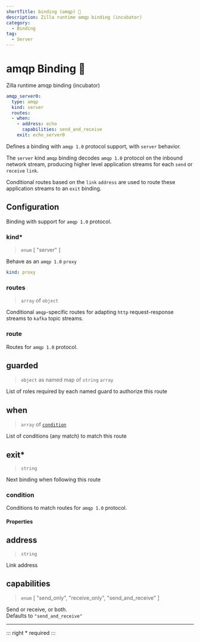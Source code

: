 ```yaml
---
shortTitle: binding (amqp) 🚧
description: Zilla runtime amqp binding (incubator)
category:
  - Binding
tag:
  - Server
---
```


# amqp Binding 🚧

Zilla runtime amqp binding (incubator)

```yaml {2}
amqp_server0:
  type: amqp
  kind: server
  routes:
  - when:
    - address: echo
      capabilities: send_and_receive
    exit: echo_server0
```

Defines a binding with `amqp 1.0` protocol support, with `server` behavior.

The `server` kind `amqp` binding decodes `amqp 1.0` protocol on the inbound network stream, producing higher level application streams for each `send` or `receive` `link`.

Conditional routes based on the `link` `address` are used to route these application streams to an `exit` binding.

## Configuration

Binding with support for `amqp 1.0` protocol.

### kind\*

> `enum` [ "server" ]

Behave as an `amqp 1.0` `proxy`

```yaml
kind: proxy
```

### routes

> `array` of `object`

Conditional `amqp`-specific routes for adapting `http` request-response streams to `kafka` topic streams.

### route

Routes for `amqp 1.0` protocol.

## guarded

> `object` as named map of `string` `array`

List of roles required by each named guard to authorize this route

## when

> `array` of [`condition`](binding-amqp.md#condition)

List of conditions (any match) to match this route

## exit\*

> `string`

Next binding when following this route

### condition

Conditions to match routes for `amqp 1.0` protocol.

#### Properties

## address

> `string`

Link address

## capabilities

> `enum` [ "send_only", "receive_only", "send_and_receive" ]

Send or receive, or both.\
Defaults to `"send_and_receive"`

---

::: right
\* required
:::
